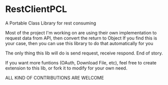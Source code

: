 # RestClientPCL
A Portable Class Library for rest consuming

Most of the project I'm working on are using their own implementation to request data from API, then convert the return to Object
If you find this is your case, then you can use this library to do that automatically for you

The only thing this lib will do is send request, receive respond. End of story.

If you want more funtions (OAuth, Download File, etc), feel free to create extension to this lib, or fork it to modify for your own need.

ALL KIND OF CONTRIBUTIONS ARE WELCOME
